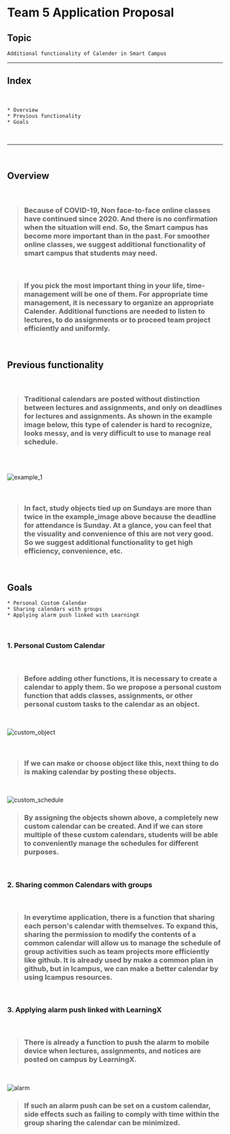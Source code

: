 # Team 5 Application Proposal

## Topic
```
Additional functionality of Calender in Smart Campus
```


---


## Index

<br/>

    * Overview
    * Previous functionality
    * Goals


<br/>

---
<br/>

## Overview

<br/>

> ### Because of **COVID-19**, Non face-to-face online classes have continued since 2020. And there is no confirmation when the situation will end. So, the **Smart campus** has become more important than in the past. For smoother online classes, we suggest additional functionality of smart campus that students may need.  
<br/>

> ### If you pick the most important thing in your life, **time-management** will be one of them. For appropriate time management, it is necessary to organize an appropriate **Calender**. Additional functions are needed to listen to lectures, to do assignments or to proceed team project efficiently and uniformly.
<br/>

## Previous functionality

<br/>

> ### Traditional calendars are posted without distinction between lectures and assignments, and only on deadlines for lectures and assignments. As shown in the example image below, this type of calender is hard to recognize, looks messy, and is very difficult to use to manage real schedule.
<br/><br/>

![example_1](https://user-images.githubusercontent.com/65070885/113131569-58d40780-9258-11eb-9ca8-f970797334cf.png)


<br/>

> ### In fact, study objects tied up on Sundays are **more than twice** in the example_image above because the deadline for attendance is Sunday. At a glance, you can feel that the **visuality** and **convenience** of this are not very good. So we suggest additional functionality to get **high efficiency, convenience, etc**.
<br/>

## Goals

    * Personal Custom Calendar
    * Sharing calendars with groups
    * Applying alarm push linked with LearningX



<br/>

### 1. Personal Custom Calendar
</br>

> ### Before adding other functions, it is necessary to create a calendar to apply them. So we propose a personal custom function that **adds classes, assignments, or other personal custom tasks** to the calendar as an object.
<br/>

![custom_object](https://user-images.githubusercontent.com/65070885/113131658-71dcb880-9258-11eb-9215-6118f8f2ce16.png)

<br/>

> ### If we can make or choose object like this, next thing to do is making calendar by posting these objects.
<br/>

![custom_schedule](https://user-images.githubusercontent.com/65070885/113131677-7903c680-9258-11eb-8395-5c48ec74067f.png)
<br/>

> ### By assigning the objects shown above, a completely new custom calendar can be created. And if we can store **multiple of these custom calendars**, students will be able to conveniently manage the schedules for different purposes.
<br/>

### 2. Sharing common Calendars with groups
<br/>

> ### In everytime application, there is a function that sharing each person's calendar with themselves. To expand this, sharing the permission to modify the contents of a common calendar will allow us to manage the schedule of group activities such as team projects more efficiently like **github**. It is already used by make a common plan in github, but in Icampus, we can make a better calendar by using Icampus resources.
<br/>

### 3. Applying alarm push linked with LearningX
<br/>

> ### There is already a function to push the alarm to mobile device when lectures, assignments, and notices are posted on campus by LearningX. 
<br/>

![alarm](https://user-images.githubusercontent.com/65070885/113131716-86b94c00-9258-11eb-9b84-b04b79511ae7.png)

> ### If such an alarm push can be set on a custom calendar, side effects such as failing to comply with time within the group sharing the calendar can be minimized.
